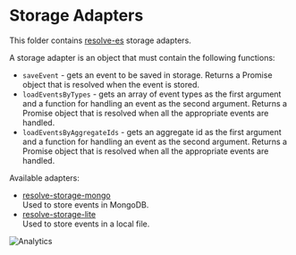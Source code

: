 # **Storage Adapters**
This folder contains [resolve-es](../resolve-es) storage adapters.

A storage adapter is an object that must contain the following functions:  
* `saveEvent` - gets an event to be saved in storage. Returns a Promise object that is resolved when the event is stored.
* `loadEventsByTypes` - gets an array of event types as the first argument and a function for handling an event as the second argument. Returns a Promise object that is resolved when all the appropriate events are handled.
* `loadEventsByAggregateIds` - gets an aggregate id as the first argument and a function for handling an event as the second argument. Returns a Promise object that is resolved when all the appropriate events are handled.

Available adapters:
* [resolve-storage-mongo](../storage-adapters/resolve-storage-mongo)  
	Used to store events in MongoDB.
* [resolve-storage-lite](../storage-adapters/resolve-storage-lite)  
	Used to store events in a local file.

![Analytics](https://ga-beacon.appspot.com/UA-118635726-1/packages-resolve-storage-adapters-readme?pixel)
